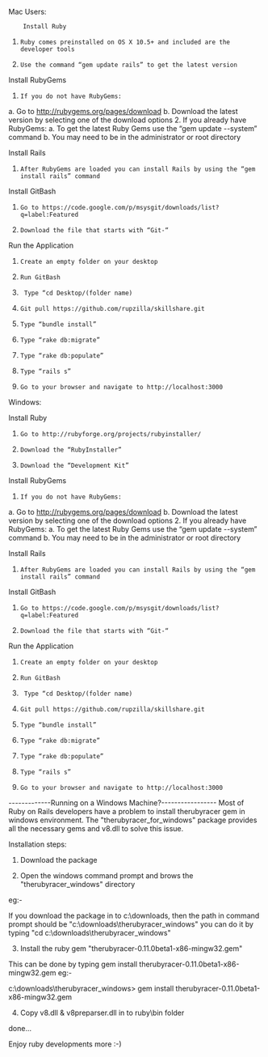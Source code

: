 Mac Users:
 
        Install Ruby
 
1.     Ruby comes preinstalled on OS X 10.5+ and included are the developer tools
2.     Use the command “gem update rails” to get the latest version
 
Install RubyGems
 
1.     If you do not have RubyGems:
a.     Go to http://rubygems.org/pages/download
b.     Download the latest version by selecting one of the download options
2.     If you already have RubyGems:
a.     To get the latest Ruby Gems use the “gem update --system”    command
b.     You may need to be in the administrator or root directory
 
Install Rails
 
1.     After RubyGems are loaded you can install Rails by using the “gem install rails” command
 
Install GitBash
 
1.     Go to https://code.google.com/p/msysgit/downloads/list?q=label:Featured
2.     Download the file that starts with “Git-“
 
Run the Application
        
1.     Create an empty folder on your desktop
2.     Run GitBash
3.      Type “cd Desktop/(folder name)
4.     Git pull https://github.com/rupzilla/skillshare.git
5.     Type “bundle install”
6.     Type “rake db:migrate”
7.     Type “rake db:populate”
8.     Type “rails s”
9.     Go to your browser and navigate to http://localhost:3000
 
 

 

Windows:
 
Install Ruby
 
1.     Go to http://rubyforge.org/projects/rubyinstaller/
2.     Download the “RubyInstaller”
3.     Download the “Development Kit”
 
Install RubyGems
 
1.     If you do not have RubyGems:
a.     Go to http://rubygems.org/pages/download
b.     Download the latest version by selecting one of the download options
2.     If you already have RubyGems:
a.     To get the latest Ruby Gems use the “gem update --system” command
b.     You may need to be in the administrator or root directory
 
Install Rails
 
1.     After RubyGems are loaded you can install Rails by using the “gem install rails” command
 
Install GitBash
 
1.     Go to https://code.google.com/p/msysgit/downloads/list?q=label:Featured
2.     Download the file that starts with “Git-“
 
Run the Application
        
1.     Create an empty folder on your desktop
2.     Run GitBash
3.      Type “cd Desktop/(folder name)
4.     Git pull https://github.com/rupzilla/skillshare.git
5.     Type “bundle install”
6.     Type “rake db:migrate”
7.     Type “rake db:populate”
8.     Type “rails s”
9.     Go to your browser and navigate to http://localhost:3000
 



-------------Running on a Windows Machine?-----------------
Most of Ruby on Rails developers have a problem to install therubyracer gem in windows environment.
The "therubyracer_for_windows" package provides all the necessary gems and v8.dll to solve this issue. 

Installation steps:

1. Download the package

2. Open the windows command prompt and brows the "therubyracer_windows\" directory

eg:- 

If you download the package in to c:\downloads\, then the path in command prompt should be "c:\downloads\therubyracer_windows\"
you can do it by typing "cd c:\downloads\therubyracer_windows\"

3. Install the ruby gem "therubyracer-0.11.0beta1-x86-mingw32.gem"

This can be done by typing gem install therubyracer-0.11.0beta1-x86-mingw32.gem
eg:-

c:\downloads\therubyracer_windows> gem install therubyracer-0.11.0beta1-x86-mingw32.gem

4. Copy v8.dll & v8preparser.dll in to ruby\bin folder


done...


Enjoy ruby developments more :-)